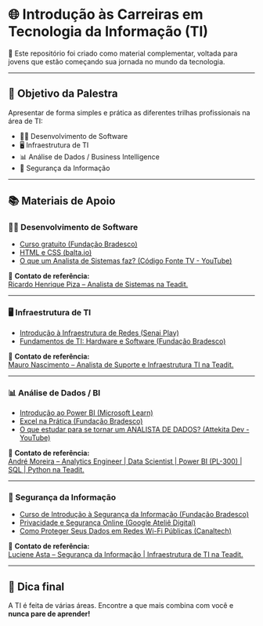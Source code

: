 # 🌐 Introdução às Carreiras em Tecnologia da Informação (TI)

🎤 Este repositório foi criado como material complementar, voltada para jovens que estão começando sua jornada no mundo da tecnologia.

---

## 🚀 Objetivo da Palestra

Apresentar de forma simples e prática as diferentes trilhas profissionais na área de TI:

- 👨‍💻 Desenvolvimento de Software  
- 🖥️ Infraestrutura de TI  
- 📊 Análise de Dados / Business Intelligence  
- 🔐 Segurança da Informação  

---

## 📚 Materiais de Apoio

### 👨‍💻 Desenvolvimento de Software

- [Curso gratuito (Fundação Bradesco)](https://www.ev.org.br/areas-de-interesse/programacao)
- [HTML e CSS (balta.io)](https://balta.io/cursos/fundamentos-html-css)
- [O que um Analista de Sistemas faz? (Código Fonte TV - YouTube)](https://www.youtube.com/watch?v=5K7OGSsWlzU)

👤 **Contato de referência:**  
[Ricardo Henrique Piza – Analista de Sistemas na Teadit.](https://www.linkedin.com/in/ricardo-henrique-piza-a31ab0209/)

---

### 🖥️ Infraestrutura de TI

- [Introdução à Infraestrutura de Redes (Senai Play)](https://www.senaiplay.com.br/)
- [Fundamentos de TI: Hardware e Software (Fundação Bradesco)](https://www.ev.org.br/cursos/fundamentos-de-ti-hardware-e-software)

👤 **Contato de referência:**  
[Mauro Nascimento – Analista de Suporte e Infraestrutura TI na Teadit.](https://www.linkedin.com/in/mauro-nascimento-147bb7143/)

---

### 📊 Análise de Dados / BI

- [Introdução ao Power BI (Microsoft Learn)](https://learn.microsoft.com/pt-br/training/powerplatform/power-bi/)
- [Excel na Prática (Fundação Bradesco)](https://www.ev.org.br/cursos/excel-na-pratica)
- [O que estudar para se tornar um ANALISTA DE DADOS? (Attekita Dev - YouTube)](https://www.youtube.com/watch?v=FAtrtmS7k9E)

👤 **Contato de referência:**  
[André Moreira – Analytics Engineer | Data Scientist | Power BI (PL-300) | SQL | Python na Teadit.](https://www.linkedin.com/in/moreira-and/)

---

### 🔐 Segurança da Informação

- [Curso de Introdução à Segurança da Informação (Fundação Bradesco)](https://www.ev.org.br/cursos/seguranca-em-tecnologia-da-informacao)
- [Privacidade e Segurança Online (Google Ateliê Digital)](https://learndigital.withgoogle.com/ateliedigital/course/privacy-and-security)
- [Como Proteger Seus Dados em Redes Wi-Fi Públicas (Canaltech)](https://www.youtube.com/watch?v=S1GxjSVUHds)


👤 **Contato de referência:**  
[Luciene Asta – Segurança da Informação | Infraestrutura de TI na Teadit.](https://www.linkedin.com/in/luasta/)

---


## 📌 Dica final

A TI é feita de várias áreas. Encontre a que mais combina com você e **nunca pare de aprender!**

